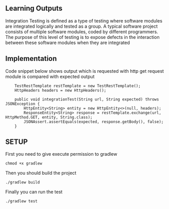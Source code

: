 ## Learning Outputs
Integration Testing is defined as a type of testing where software modules are integrated logically and tested as a group. A typical software project consists of multiple software modules, coded by different programmers. The purpose of this level of testing is to expose defects in the interaction between these software modules when they are integrated

## Implementation
Code snippet below shows output which is requested with http get request module is compared with expected output
```
    TestRestTemplate restTemplate = new TestRestTemplate();
    HttpHeaders headers = new HttpHeaders();

    public void integrationTest(String url, String expected) throws JSONException {
        HttpEntity<String> entity = new HttpEntity<>(null, headers);
        ResponseEntity<String> response = restTemplate.exchange(url, HttpMethod.GET, entity, String.class);
        JSONAssert.assertEquals(expected, response.getBody(), false);
    }
```

## SETUP
First you need to give execute permission to gradlew
```
chmod +x gradlew
```
Then you should build the project
```
./gradlew build
```
Finally you can run the test
```
./gradlew test
```
